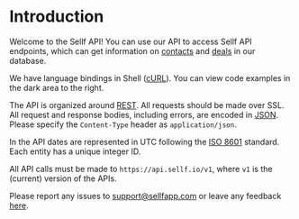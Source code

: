 # Introduction

Welcome to the Sellf API! You can use our API to access Sellf API endpoints, which can get information on [contacts](#contacts) and [deals](#deals) in our database.

We have language bindings in Shell ([cURL](https://en.wikipedia.org/wiki/CURL)). You can view code examples in the dark area to the right.

The API is organized around [REST](http://en.wikipedia.org/wiki/Representational_State_Transfer). All requests should be made over SSL. All request and response bodies, including errors, are encoded in [JSON](https://en.wikipedia.org/wiki/JSON). Please specify the `Content-Type` header as `application/json`.

In the API dates are represented in UTC following the [ISO 8601](https://it.wikipedia.org/wiki/ISO_8601) standard.
Each entity has a unique integer ID.

All API calls must be made to `https://api.sellf.io/v1`, where `v1` is the (current) version of the APIs.

Please report any issues to <a href="mailto:support@sellfapp.com">support@sellfapp.com</a> or leave any feedback [here](https://sellf.uservoice.com).